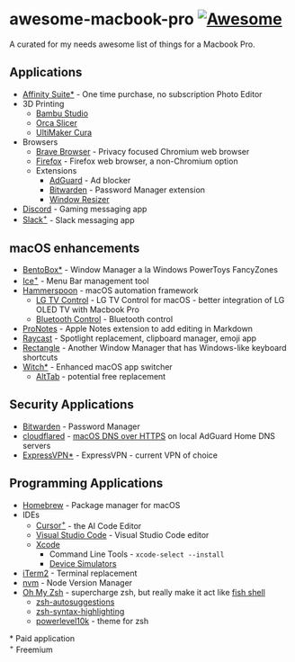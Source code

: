 # awesome-macbook-pro [![Awesome](https://awesome.re/badge.svg)](https://awesome.re)
A curated for my needs awesome list of things for a Macbook Pro.

## Applications
- [Affinity Suite*](https://affinity.serif.com/en-us/) - One time purchase, no subscription Photo Editor
- 3D Printing
    - [Bambu Studio](https://bambulab.com/en-us/download/studio)
    - [Orca Slicer](https://github.com/SoftFever/OrcaSlicer)
    - [UltiMaker Cura](https://ultimaker.com/software/ultimaker-cura/)
- Browsers
    - [Brave Browser](https://brave.com/) - Privacy focused Chromium web browser
    - [Firefox](https://www.mozilla.org/en-US/firefox/) - Firefox web browser, a non-Chromium option
    - Extensions
        - [AdGuard](https://adguard.com/en/adguard-browser-extension/overview.html) - Ad blocker
        - [Bitwarden](https://bitwarden.com/) - Password Manager extension
        - [Window Resizer](https://chromewebstore.google.com/detail/window-resizer/kkelicaakdanhinjdeammmilcgefonfh)
- [Discord](https://discord.com/) - Gaming messaging app
- [Slack<sup>+</sup>](https://slack.com/downloads/mac) - Slack messaging app

## macOS enhancements
- [BentoBox*](https://bentoboxapp.com/) - Window Manager a la Windows PowerToys FancyZones
- [Ice<sup>+</sup>](https://icemenubar.app/) - Menu Bar management tool
- [Hammerspoon](https://www.hammerspoon.org/) - macOS automation framework
    - [LG TV Control](https://github.com/cmer/lg-tv-control-macos/) - LG TV Control for macOS - better integration of LG OLED TV with Macbook Pro
    - [Bluetooth Control](https://github.com/Hammerspoon/hammerspoon/issues/793) - Bluetooth control
- [ProNotes](https://www.pronotes.app/) - Apple Notes extension to add editing in Markdown
- [Raycast](https://www.raycast.com/) - Spotlight replacement, clipboard manager, emoji app
- [Rectangle](https://rectangleapp.com/) - Another Window Manager that has Windows-like keyboard shortcuts
- [Witch*](https://manytricks.com/witch/) - Enhanced macOS app switcher
    - [AltTab](https://alt-tab-macos.netlify.app/) - potential free replacement

## Security Applications
- [Bitwarden](https://bitwarden.com/) - Password Manager
- [cloudflared](https://formulae.brew.sh/formula/cloudflared) - [macOS DNS over HTTPS](https://blog.smittytone.net/2022/05/07/how-to-do-dns-over-https-on-macos/) on local AdGuard Home DNS servers
- [ExpressVPN*](https://www.expressvpn.com/) - ExpressVPN - current VPN of choice

## Programming Applications
- [Homebrew](https://brew.sh/) - Package manager for macOS
- IDEs
    - [Cursor<sup>+</sup>](https://www.cursor.com/) - the AI Code Editor
    - [Visual Studio Code](https://code.visualstudio.com/) - Visual Studio Code editor
    - [Xcode](https://developer.apple.com/xcode/)
        - Command Line Tools - `xcode-select --install`
        - [Device Simulators](https://developer.apple.com/documentation/safari-developer-tools/installing-xcode-and-simulators)
- [iTerm2](https://iterm2.com/) - Terminal replacement
- [nvm](https://github.com/nvm-sh/nvm) - Node Version Manager
- [Oh My Zsh](https://ohmyz.sh/) - supercharge zsh, but really make it act like [fish shell](https://fishshell.com/)
    - [zsh-autosuggestions](https://github.com/zsh-users/zsh-autosuggestions)
    - [zsh-syntax-highlighting](https://github.com/zsh-users/zsh-syntax-highlighting)
    - [powerlevel10k](https://github.com/romkatv/powerlevel10k) - theme for zsh

\* Paid application<br />
<sup>+</sup> Freemium